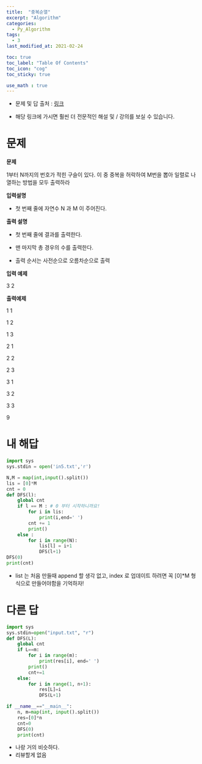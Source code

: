```yaml
---
title:  "중복순열"
excerpt: "Algorithm"
categories:
  - Py_Algorithm
tags:
  - 3
last_modified_at: 2021-02-24

toc: true
toc_label: "Table Of Contents"
toc_icon: "cog"
toc_sticky: true

use_math : true
---
```


- 문제 및 답 출처 : [링크](https://www.inflearn.com/course/%ED%8C%8C%EC%9D%B4%EC%8D%AC-%EC%95%8C%EA%B3%A0%EB%A6%AC%EC%A6%98-%EB%AC%B8%EC%A0%9C%ED%92%80%EC%9D%B4-%EC%BD%94%EB%94%A9%ED%85%8C%EC%8A%A4%ED%8A%B8/dashboard)

- 해당 링크에 가시면 훨씬 더 전문적인 해설 및 / 강의를 보실 수 있습니다. 

# 문제

**문제**  

1부터 N까지의 번호가 적힌 구슬이 있다. 이 중 중복을 허락하여 M번을 뽑아 일렬로 나열하는 방법을 모두 출력하라

**입력설명**

- 첫 번째 줄에 자연수 N 과 M 이 주어진다. 

**출력 설명**

- 첫 번째 줄에 결과를 출력한다.

- 맨 마지막 총 경우의 수를 출력한다.

- 출력 순서는 사전순으로 오름차순으로 출력 

**입력 예제**

3 2

**출력예제**

1 1

1 2

1 3

2 1

2 2

2 3

3 1

3 2

3 3

9

# 내 해답

```python
import sys
sys.stdin = open('in5.txt','r')

N,M = map(int,input().split())
lis = [0]*M
cnt = 0
def DFS(l):
    global cnt
    if l == M : # 0 부터 시작하니까요!
        for i in lis:
            print(i,end=' ')
        cnt += 1
        print()
    else :
        for i in range(N):
            lis[l] = i+1
            DFS(l+1)
DFS(0)
print(cnt)
```

- list 는 처음 만들때 append 할 생각 없고, index 로 업데이트 하려면 꼭 [0]*M 형식으로 만들어야함을 기억하자! 

# 다른 답

```python
import sys
sys.stdin=open("input.txt", "r")
def DFS(L):
    global cnt
    if L==m:
        for i in range(m):
            print(res[i], end=' ')
        print()
        cnt+=1
    else:
        for i in range(1, n+1):
            res[L]=i
            DFS(L+1)

if __name__=="__main__":
    n, m=map(int, input().split())
    res=[0]*n
    cnt=0
    DFS(0)
    print(cnt)
```

- 나랑 거의 비슷하다.
- 리뷰할게 없음